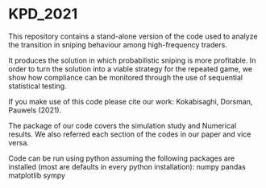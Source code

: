# KPD_2021
This repository contains a stand-alone version of the code used to analyze the transition in sniping behaviour among high-frequency traders.

It produces the solution in which probabilistic sniping is more profitable.  In order to turn the solution into  a  viable  strategy  for  the  repeated  game,  we  show  how  compliance can be monitored through the use of sequential statistical testing.

If you make use of this code please cite our work: Kokabisaghi, Dorsman, Pauwels (2021).

The package of our code covers the simulation study and Numerical results. We also referred each section of the codes in our paper and vice versa.  

Code can be run using python assuming the following packages are installed (most are defaults in every python installation):
numpy
pandas
matplotlib
sympy

